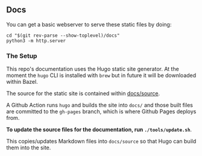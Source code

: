## Docs

You can get a basic webserver to serve these static files by doing:

```
cd "$(git rev-parse --show-toplevel)/docs"
python3 -m http.server
```

### The Setup

This repo's documentation uses the Hugo static site generator. At the moment the `hugo` CLI
is installed with `brew` but in future it will be downloaded within Bazel. 

The source for the static site is contained within [docs/source](/docs/source). 

A Github Action runs `hugo` and builds the site into `docs/` and those built files are committed to
the `gh-pages` branch, which is where Github Pages deploys from.

**To update the source files for the documentation, run `./tools/update.sh`**.

This copies/updates Markdown files into `docs/source` so that Hugo can build them into the site.  
